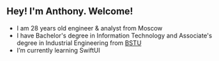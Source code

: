## Hey! I'm Anthony. Welcome!

- I am 28 years old engineer & analyst from Moscow 
- I have Bachelor's degree in Information Technology and Associate's degree in Industrial Engineering from [BSTU](https://www.tu-bryansk.ru/)
- I’m currently learning SwiftUI

<!---
AnthonyJustt/AnthonyJustt is a ✨ special ✨ repository because its `README.md` (this file) appears on your GitHub profile.
You can click the Preview link to take a look at your changes.
--->
